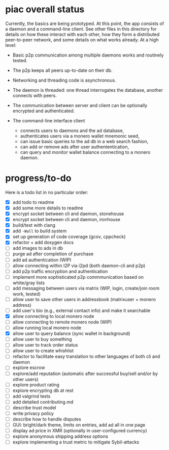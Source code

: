 # piac overall status

Currently, the basics are being prototyped. At this point, the app consists of
a daemon and a command-line client. See other files in this directory for
details on how these interact with each other, how they form a distributed
peer-to-peer network, and some details on what works already. At a high level:

- Basic p2p communication among multiple daemons works and routinely tested.

- The p2p keeps all peers up-to-date on their db.

- Networking and threading code is asynchronous.

- The daemon is threaded: one thread interrogates the database, another
  connects with peers.

- The communication between server and client can be optionally encrypted and
authenticated.

- The command-line interface client
   * connects users to daemons and the ad database,
   * authenticates users via a monero wallet mnemonic seed,
   * can issue basic queries to the ad db in a web search fashion,
   * can add or remove ads after user authententication,
   * can query and monitor wallet balance connecting to a monero daemon.

# progress/to-do

Here is a todo list in no particular order:

- [x] add todo to readme
- [x] add some more details to readme
- [x] encrypt socket between cli and daemon, stonehouse
- [x] encrypt socket between cli and daemon, ironhouse
- [x] build/test with clang
- [x] add `-Wall` to build system
- [x] set up generation of code coverage (gcov, cppcheck)
- [x] refactor + add doxygen docs
- [ ] add images to ads in db
- [ ] purge ad after completion of purchase
- [ ] add ad authentication (WIP)
- [ ] allow connecting within I2P via i2pd (both daemon-cli and p2p)
- [ ] add p2p traffic encryption and authentication
- [ ] implement more sophisticated p2p commmunication based on white/gray lists
- [ ] add messaging between users via matrix (WIP, login, create/join room work, tested)
- [ ] allow user to save other users in addressbook (matrixuser + monero address)
- [ ] add user's bio (e.g., external contact info) and make it searchable
- [x] allow connecting to local monero node
- [ ] allow connecting to remote monero node (WIP)
- [ ] allow running local monero node
- [x] allow user to query balance (sync wallet in background)
- [ ] allow user to buy something
- [ ] allow user to track order status
- [ ] allow user to create whishlist
- [ ] refactor to facilitate easy translation to other languages of both cli and daemon
- [ ] explore escrow
- [ ] explore/add reputation (automatic after successful buy/sell and/or by other users)
- [ ] explore product rating
- [ ] explore encrypting db at rest
- [ ] add valgrind tests
- [ ] add detailed contributing.md
- [ ] describe trust model
- [ ] write privacy policy
- [ ] describe how to handle disputes
- [ ] GUI: bright/dark theme, limits on entries, add ad all in one page
- [ ] display ad price in XMR (optionally in user-configured currency)
- [ ] explore anonymous shipping address options
- [ ] explore implementing a trust metric to mitigate Sybil-attacks
